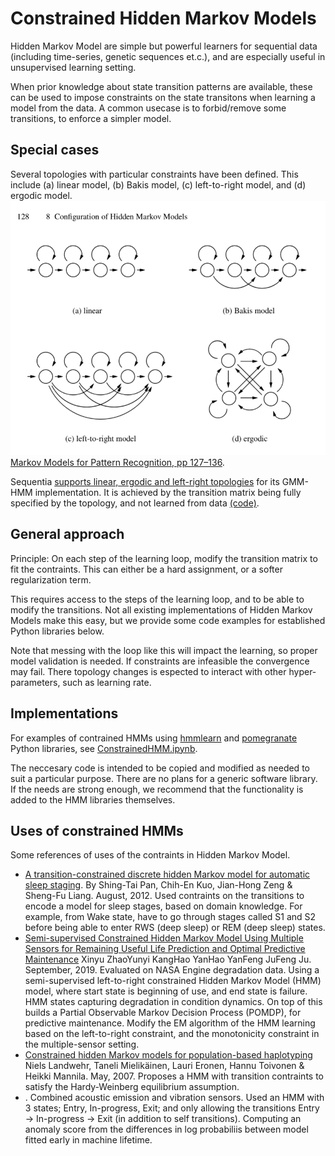 
# Constrained Hidden Markov Models

Hidden Markov Model are simple but powerful learners for sequential data
(including time-series, genetic sequences et.c.),
and are especially useful in unsupervised learning setting.

When prior knowledge about state transition patterns are available,
these can be used to impose constraints on the state transitons
when learning a model from the data.
A common usecase is to forbid/remove some transitions,
to enforce a simpler model.

## Special cases

Several topologies with particular constraints have been defined.
This include (a) linear model, (b) Bakis model, (c) left-to-right model, and (d) ergodic model.
![HMM topologies](./img/HMM-topologies-Markov-Models-for-Pattern-Recognition.png)
[Markov Models for Pattern Recognition, pp 127–136](https://link.springer.com/chapter/10.1007/978-3-540-71770-6_8).

Sequentia [supports linear, ergodic and left-right topologies](https://sequentia.readthedocs.io/en/latest/sections/classifiers/gmmhmm.html#model-topologies) for its GMM-HMM implementation.
It is achieved by the transition matrix being fully specified by the topology, and not learned from data [(code)](https://github.com/eonu/sequentia/blob/master/lib/sequentia/classifiers/hmm/gmmhmm.py#L102).

## General approach

Principle: On each step of the learning loop, modify the transition matrix to fit the contraints.
This can either be a hard assignment, or a softer regularization term.

This requires access to the steps of the learning loop, and to be able to modify the transitions.
Not all existing implementations of Hidden Markov Models make this easy,
but we provide some code examples for established Python libraries below.

Note that messing with the loop like this will impact the learning,
so proper model validation is needed.
If constraints are infeasible the convergence may fail.
There topology changes is espected to interact with other hyper-parameters, such as learning rate.

## Implementations

For examples of contrained HMMs using
[hmmlearn](https://github.com/hmmlearn/hmmlearn)
and [pomegranate](https://github.com/jmschrei/pomegranate) Python libraries,
see [ConstrainedHMM.ipynb](./ConstrainedHMM.ipynb).

The neccesary code is intended to be copied and modified as needed to suit a particular purpose.
There are no plans for a generic software library.
If the needs are strong enough, we recommend that the functionality is added to the HMM libraries themselves.

## Uses of constrained HMMs

Some references of uses of the contraints in Hidden Markov Model.

- [A transition-constrained discrete hidden Markov model for automatic sleep staging](https://biomedical-engineering-online.biomedcentral.com/articles/10.1186/1475-925X-11-52).
By Shing-Tai Pan, Chih-En Kuo, Jian-Hong Zeng & Sheng-Fu Liang.
August, 2012.
Used contraints on the transitions to encode a model for sleep stages, based on domain knowledge.
For example, from Wake state, have to go through stages called S1 and S2 before being able to enter RWS (deep sleep) or REM (deep sleep) states.
- [Semi-supervised Constrained Hidden Markov Model Using Multiple Sensors for Remaining Useful Life Prediction and Optimal Predictive Maintenance](https://www.researchgate.net/publication/349500297_Semi-supervised_Constrained_Hidden_Markov_Model_Using_Multiple_Sensors_for_Remaining_Useful_Life_Prediction_and_Optimal_Predictive_Maintenance_for_Remaining_Useful_Life_Prediction_and_Optimal_Predicti)
Xinyu ZhaoYunyi KangHao YanHao YanFeng JuFeng Ju.
September, 2019.
Evaluated on NASA Engine degradation data.
Using a semi-supervised left-to-right constrained Hidden Markov Model (HMM) model,
where start state is beginning of use, and end state is failure.
HMM states capturing degradation in condition dynamics.
On top of this builds a Partial Observable Markov Decision Process (POMDP),
for predictive maintenance.
Modify the EM algorithm of the HMM learning based on the left-to-right constraint,
and the monotonicity constraint in the multiple-sensor setting.
- [Constrained hidden Markov models for population-based haplotyping](https://bmcbioinformatics.biomedcentral.com/articles/10.1186/1471-2105-8-S2-S9)
Niels Landwehr, Taneli Mielikäinen, Lauri Eronen, Hannu Toivonen & Heikki Mannila.
May, 2007.
Proposes a HMM with transition contraints to satisfy the Hardy-Weinberg equilibrium assumption.
- [](https://www.extrica.com/article/15019).
Combined acoustic emission and vibration sensors.
Used an HMM with 3 states; Entry, In-progress, Exit; and only allowing the transitions Entry -> In-progress -> Exit (in addition to self transitions).
Computing an anomaly score from the differences in log probabiliis between model fitted early in machine lifetime.


